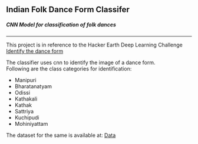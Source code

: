 <h2> Indian Folk Dance Form Classifer </h2>
<h5> CNN Model for classification of folk dances </h5>

<hr/>

<p> This project is in reference to the Hacker Earth Deep Learning Challenge <a href="https://www.hackerearth.com/challenges/competitive/hackerearth-deep-learning-challenge-identify-dance-form/">Identify the dance form</a></p>

<p> 
    The classifier uses cnn to identify the image of a dance form. 
    <br/>
    Following are the class categories for identification:
</p>

<ul>
    <li>Manipuri</li>
    <li>Bharatanatyam</li>
    <li>Odissi</li>
    <li>Kathakali</li>
    <li>Kathak</li>
    <li>Sattriya</li>
    <li>Kuchipudi</li>
    <li>Mohiniyattam</li>
</ul>

<p> The dataset for the same is available at: <a href="https://he-s3.s3.amazonaws.com/media/hackathon/hackerearth-deep-learning-challenge-identify-dance-form/identify-the-dance-form-deea77f8/0664343c9a8f11ea.zip?Signature=VMTiYhb40BdZ7ImRUoQnDGUVXpQ%3D&Expires=1592315647&AWSAccessKeyId=AKIA6I2ISGOYH7WWS3G5">Data</a> </p>
